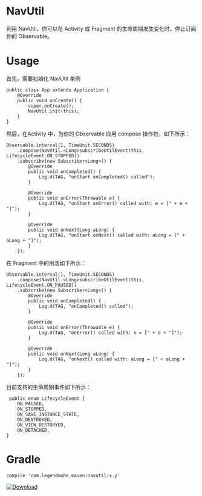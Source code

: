 # NavUtil
利用 NavUtil，你可以在 Activity 或 Fragment 的生命周期发生变化时，停止订阅你的 Observable。

# Usage
首先，需要初始化 NavUtil 单例

    public class App extends Application {
        @Override
        public void onCreate() {
            super.onCreate();
            NavUtil.init(this);
        }
    }
    
然后，在Activity 中，为你的 Observable 应用 compose 操作符，如下所示：

    Observable.interval(1, TimeUnit.SECONDS)
        .compose(NavUtil.<Long>subscribeUtilEvent(this, LifecycleEvent.ON_STOPPED))
        .subscribe(new Subscriber<Long>() {
            @Override
            public void onCompleted() {
                Log.d(TAG, "onStart onCompleted() called");
            }

            @Override
            public void onError(Throwable e) {
                Log.d(TAG, "onStart onError() called with: e = [" + e + "]");
            }

            @Override
            public void onNext(Long aLong) {
                Log.d(TAG, "onStart onNext() called with: aLong = [" + aLong + "]");
            }
        });
        
 在 Fragment 中的用法如下所示：
 
    Observable.interval(1, TimeUnit.SECONDS)
        .compose(NavUtil.<Long>subscribeUtilEvent(this, LifecycleEvent.ON_PAUSED))
        .subscribe(new Subscriber<Long>() {
            @Override
            public void onCompleted() {
                Log.d(TAG, "onCompleted() called");
            }

            @Override
            public void onError(Throwable e) {
                Log.d(TAG, "onError() called with: e = [" + e + "]");
            }

            @Override
            public void onNext(Long aLong) {
                Log.d(TAG, "onNext() called with: aLong = [" + aLong + "]");
            }
        });
        
 目前支持的生命周期事件如下所示：
 
     public enum LifecycleEvent {
        ON_PAUSED,
        ON_STOPPED,
        ON_SAVE_INSTANCE_STATE,
        ON_DESTROYED,
        ON_VIEW_DESTORYED,
        ON_DETACHED,
    }

# Gradle

    compile 'com.legendmohe.maven:navutil:x.y'

[ ![Download](https://api.bintray.com/packages/legendmohe/maven/NavUtil/images/download.svg) ](https://bintray.com/legendmohe/maven/NavUtil/_latestVersion)
